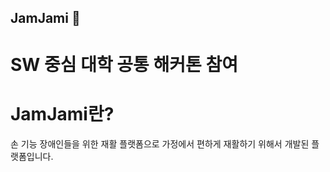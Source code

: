 ## JamJami 👋

# SW 중심 대학 공통 해커톤 참여

# JamJami란?

손 기능 장애인들을 위한 재활 플랫폼으로
가정에서 편하게 재활하기 위해서 개발된 플랫폼입니다.
